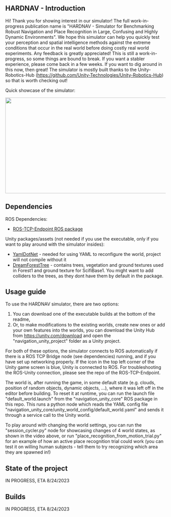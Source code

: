 ## HARDNAV - Introduction
Hi! Thank you for showing interest in our simulator! The full work-in-progress publication name is "HARDNAV - Simulator for Benchmarking Robust Navigation and Place Recognition in Large, Confusing and Highly Dynamic Environments". We hope this simulator can help you quickly test your perception and spatial intelligence methods against the extreme conditions that occur in the real world before doing costly real world experiments. Any feedback is greatly appreciated! This is still a work-in-progress, so some things are bound to break. If you want a stabler experience, please come back in a few weeks. If you want to dig around in this now, then great! The simulator is mostly built thanks to the Unity-Robotics-Hub (https://github.com/Unity-Technologies/Unity-Robotics-Hub) so that is worth checking out!

Quick showcase of the simulator:

[<img src="https://img.youtube.com/vi/AT6wtF-p_fQ/hqdefault.jpg" width="600" height="300"
/>](https://www.youtube.com/embed/AT6wtF-p_fQ)

## Dependencies
ROS Dependencies:
- [ROS-TCP-Endpoint ROS package](https://github.com/Unity-Technologies/ROS-TCP-Endpoint)
  
Unity packages/assets (not needed if you use the executable, only if you want to play around with the simulator insides):
- [YamlDotNet](https://assetstore.unity.com/packages/tools/integration/yamldotnet-for-unity-36292) - needed for using YAML to reconfigure the world, project will not compile without it
- [DreamForestTree](https://assetstore.unity.com/packages/3d/vegetation/trees/dream-forest-tree-105297) - contains trees, vegetation and ground textures used in Forest1 and ground texture for ScifiBase1. You might want to add colliders to the trees, as they dont have them by default in the package.  

## Usage guide
To use the HARDNAV simulator, there are two options:
1) You can download one of the executable builds at the bottom of the readme,
2) Or, to make modifications to the existing worlds, create new ones or add your own features into the worlds, you can download the Unity Hub from https://unity.com/download and open the "navigation_unity_project" folder as a Unity project.

For both of these options, the simulator connects to ROS automatically if there is a ROS TCP Bridge node (see dependencies) running, and if you have set up networking properly. If the icon in the top left corner of the Unity game screen is blue, Unity is connected to ROS. For troubleshooting the ROS-Unity connection, please see the repo of the ROS-TCP-Endpoint.

The world is, after running the game, in some default state (e.g. clouds, position of random objects, dynamic objects, ...), where it was left off in the editor before building. To reset it at runtime, you can run the launch file "default_world.launch" from the "navigation_unity_core" ROS package in this repo. This runs a python node which reads the YAML config file "navigation_unity_core/unity_world_config/default_world.yaml" and sends it through a service call to the Unity world.

To play around with changing the world settings, you can run the "session_cycler.py" node for showcasing changes of 4 world states, as shown in the video above, or run "place_recognition_from_motion_trial.py" for an example of how an active place recognition trial could work (you can test it on willing human subjects - tell them to try recognizing which area they are spawned in!)

## State of the project
IN PROGRESS, ETA 8/24/2023

## Builds
IN PROGRESS, ETA 8/24/2023
